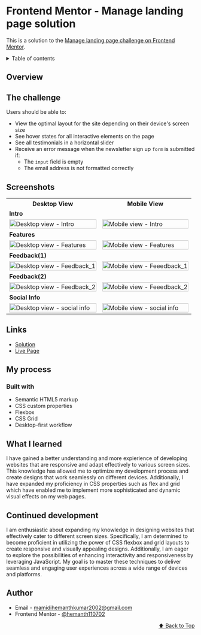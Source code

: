 <div id="top"></div>

# Frontend Mentor - Manage landing page solution

This is a solution to the [Manage landing page challenge on Frontend Mentor](https://www.frontendmentor.io/challenges/manage-landing-page-SLXqC6P5).

<details>
<summary>Table of contents</summary>

-   [Overview](#overview)
    -   [The challenge](#the-challenge)
    -   [Screenshots](#screenshots)
    -   [Links](#links)
-   [My process](#my-process)
    -   [Built with](#built-with)
    -   [What I learned](#what-i-learned)
    -   [Continued Development](#continued-development)
-   [Author](#author)

</details>

## Overview

## The challenge

Users should be able to:

- View the optimal layout for the site depending on their device's screen size
- See hover states for all interactive elements on the page
- See all testimonials in a horizontal slider
- Receive an error message when the newsletter sign up `form` is submitted if:
  - The `input` field is empty
  - The email address is not formatted correctly

## Screenshots

<table>
    <tr>
      <th>Desktop View</th>
      <th>Mobile View</th>
    </tr>
    <tr>
      <td colspan="2" style="text-align: left;font-weight: bold;">Intro</td>
    </tr>
    <tr>
      <td>
        <img src="https://github.com/hemanth110702/manage-landing-page-challenge/assets/89832451/dd0ecd68-50b7-4a82-9843-ca314dd2c2c9" width="100%" title="Home mobile solution" alt="Desktop view - Intro"/>
      </td>
      <td>
        <img src="https://github.com/hemanth110702/manage-landing-page-challenge/assets/89832451/90237447-d976-4499-8c1c-9abaa646f18a" width="100%" title="Home desktop solution" alt="Mobile view - Intro"/>
      </td>
    </tr>
    <tr>
      <td colspan="2" style="text-align: left;font-weight: bold;">Features</td>
    </tr>
    <tr>
      <td>
        <img src="https://github.com/hemanth110702/manage-landing-page-challenge/assets/89832451/95aefa71-d86c-4686-8ca4-74130b2ec8ce" width="100%" title="Home mobile solution" alt="Desktop view - Features"/>
      </td>
      <td>
        <img src="https://github.com/hemanth110702/manage-landing-page-challenge/assets/89832451/c9e33e7a-b221-4b8a-a29c-ca4860bccba1" width="100%" title="Home desktop solution" alt="Mobile view - Features"/>
      </td>
    </tr>
    <tr>
      <td colspan="2" style="text-align: left;font-weight: bold;">Feedback(1)</td>
    </tr>
    <tr>
      <td>
        <img src="https://github.com/hemanth110702/manage-landing-page-challenge/assets/89832451/8a0772bd-5c2a-4cee-8eb3-709701178043" width="100%" title="Home mobile solution" alt="Desktop view - Feedback_1"/>
      </td>
      <td>
        <img src="https://github.com/hemanth110702/manage-landing-page-challenge/assets/89832451/a60bca38-d333-4bf0-92e1-fc7f9b6bd92c" width="100%" title="Home desktop solution" alt="Mobile view - Feeedback_1"/>
      </td>
    </tr>
    <tr>
      <td colspan="2" style="text-align: left;font-weight: bold;">Feedback(2)</td>
    </tr>
    <tr>
      <td>
        <img src="https://github.com/hemanth110702/manage-landing-page-challenge/assets/89832451/13c90b2c-3eff-4473-907b-a1bfe50ea26e" width="100%" title="Home mobile solution" alt="Desktop view - Feedback_2"/>
      </td>
      <td>
        <img src="https://github.com/hemanth110702/manage-landing-page-challenge/assets/89832451/ef8a6711-361c-44ef-a234-3ec68b49aa29" width="100%" title="Home desktop solution" alt="Mobile view - Feeedback_2"/>
      </td>
    </tr>
    <tr>
      <td colspan="2" style="text-align: left;font-weight: bold;">Social Info</td>
    </tr>
    <tr>
      <td>
        <img src="https://github.com/hemanth110702/manage-landing-page-challenge/assets/89832451/e12db225-790b-42e8-b0a7-174865c3fa80" width="100%" title="Home mobile solution" alt="Desktop view - social info"/>
      </td>
      <td>
        <img src="https://github.com/hemanth110702/manage-landing-page-challenge/assets/89832451/68a8e40f-ea86-47cb-8670-3a9469c5f6e4" width="100%" title="Home desktop solution" alt="Mobile view - social info"/>
      </td>
    </tr>
        
</table>

## Links 

- [Solution](https://github.com/hemanth110702/manage-landing-page-challenge)
- [Live Page](https://hemanth110702.github.io/manage-landing-page-challenge/)

## My process  

### Built with 

- Semantic HTML5 markup
- CSS custom properties
- Flexbox
- CSS Grid
- Desktop-first workflow

## What I learned  

I have gained a better understanding and more expierience of developing websites that are responsive and adapt effectively to various screen sizes. This knowledge has allowed me to optimize my development process and create designs that work seamlessly on different devices. Additionally, I have expanded my proficiency in CSS properties such as flex and grid which have enabled me to implement more sophisticated and dynamic visual effects on my web pages.


## Continued development  

I am enthusiastic about expanding my knowledge in designing websites that effectively cater to different screen sizes. Specifically, I am determined to become proficient in utilizing the power of CSS flexbox and grid layouts to create responsive and visually appealing designs. Additionally, I am eager to explore the possibilities of enhancing interactivity and responsiveness by leveraging JavaScript. My goal is to master these techniques to deliver seamless and engaging user experiences across a wide range of devices and platforms.


## Author  

- Email - [mamidihemanthkumar2002@gmail.com](mailto:mamidihemanthkumar2002@gmail.com)
- Frontend Mentor - [@hemanth110702](https://www.frontendmentor.io/profile/hemanth110702)

<p align="right"><a href="#top">⬆️ Back to Top</a></p>

